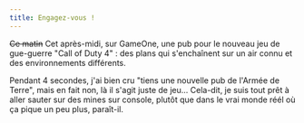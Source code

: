 ```yaml
---
title: Engagez-vous !
---
```


<s>Ce matin</s> Cet après-midi, sur GameOne, une pub pour le nouveau jeu de
gue-guerre "Call of Duty 4" : des plans qui s'enchaînent sur un air connu et
des environnements différents.

Pendant 4 secondes, j'ai bien cru "tiens une nouvelle pub de l'Armée de
Terre", mais en fait non, là il s'agit juste de jeu... Cela-dit, je suis tout
prêt à aller sauter sur des mines sur console, plutôt que dans le vrai monde
réél où ça pique un peu plus, paraît-il.

